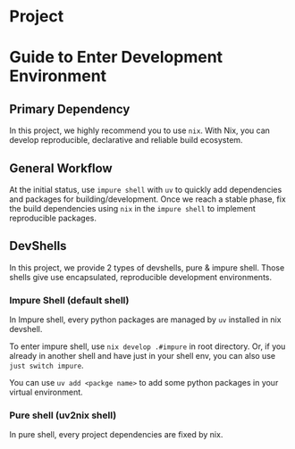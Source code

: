 # Project

# Guide to Enter Development Environment

## Primary Dependency

In this project, we highly recommend you to use `nix`.
With Nix, you can develop reproducible, declarative and reliable build ecosystem.

## General Workflow

At the initial status, use `impure shell` with `uv` to quickly add dependencies and packages for building/development.
Once we reach a stable phase, fix the build dependencies using `nix` in the `impure shell` to implement reproducible packages.

## DevShells

In this project, we provide 2 types of devshells, pure & impure shell.
Those shells give use encapsulated, reproducible development environments.

### Impure Shell (default shell)

In Impure shell, every python packages are managed by `uv` installed in nix devshell.

To enter impure shell, use `nix develop .#impure` in root directory.
Or, if you already in another shell and have just in your shell env, you can also use `just switch impure`.

You can use `uv add <packge name>` to add some python packages in your virtual environment.

### Pure shell (uv2nix shell)

In pure shell, every project dependencies are fixed by nix.
